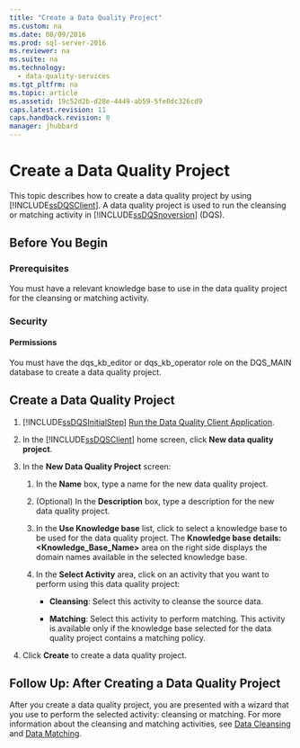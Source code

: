 ```yaml
---
title: "Create a Data Quality Project"
ms.custom: na
ms.date: 08/09/2016
ms.prod: sql-server-2016
ms.reviewer: na
ms.suite: na
ms.technology: 
  - data-quality-services
ms.tgt_pltfrm: na
ms.topic: article
ms.assetid: 19c52d2b-d28e-4449-ab59-5fe0dc326cd9
caps.latest.revision: 11
caps.handback.revision: 0
manager: jhubbard
---
```

# Create a Data Quality Project
This topic describes how to create a data quality project by using [!INCLUDE[ssDQSClient](../../Topics/TopicNameContainA/tokens/ssDQSClient_md.md)]. A data quality project is used to run the cleansing or matching activity in [!INCLUDE[ssDQSnoversion](../../Topics/TopicNameContainA/tokens/ssDQSnoversion_md.md)] (DQS).  
  
##  <a name="BeforeYouBegin"></a> Before You Begin  
  
###  <a name="Prerequisites"></a> Prerequisites  
 You must have a relevant knowledge base to use in the data quality project for the cleansing or matching activity.  
  
###  <a name="Security"></a> Security  
  
####  <a name="Permissions"></a> Permissions  
 You must have the dqs_kb_editor or dqs_kb_operator role on the DQS_MAIN database to create a data quality project.  
  
##  <a name="Create"></a> Create a Data Quality Project  
  
1.  [!INCLUDE[ssDQSInitialStep](../../Topics/TopicNameContainA/tokens/ssDQSInitialStep_md.md)] [Run the Data Quality Client Application](../../Topics/TopicNameNotContainA/Run-the-Data-Quality-Client-Application.md).  
  
2.  In the [!INCLUDE[ssDQSClient](../../Topics/TopicNameContainA/tokens/ssDQSClient_md.md)] home screen, click **New data quality project**.  
  
3.  In the **New Data Quality Project** screen:  
  
    1.  In the **Name** box, type a name for the new data quality project.  
  
    2.  (Optional) In the **Description** box, type a description for the new data quality project.  
  
    3.  In the **Use Knowledge base** list, click to select a knowledge base to be used for the data quality project. The **Knowledge base details: <Knowledge_Base_Name>** area on the right side displays the domain names available in the selected knowledge base.  
  
    4.  In the **Select Activity** area, click on an activity that you want to perform using this data quality project:  
  
        -   **Cleansing**: Select this activity to cleanse the source data.  
  
        -   **Matching**: Select this activity to perform matching. This activity is available only if the knowledge base selected for the data quality project contains a matching policy.  
  
4.  Click **Create** to create a data quality project.  
  
##  <a name="FollowUp"></a> Follow Up: After Creating a Data Quality Project  
 After you create a data quality project, you are presented with a wizard that you use to perform the selected activity: cleansing or matching. For more information about the cleansing and matching activities, see [Data Cleansing](../../Topics/TopicNameNotContainA/Data-Cleansing.md) and [Data Matching](../../Topics/TopicNameNotContainA/Data-Matching.md).